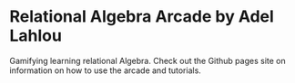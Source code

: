 # Relational Algebra Arcade by Adel Lahlou

Gamifying learning relational Algebra. Check out the Github pages site on information on how to use the arcade and tutorials.